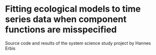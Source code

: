 # Fitting ecological models to time series data when component functions are misspecified
Source code and results of the system science study project by Hannes Erbis
